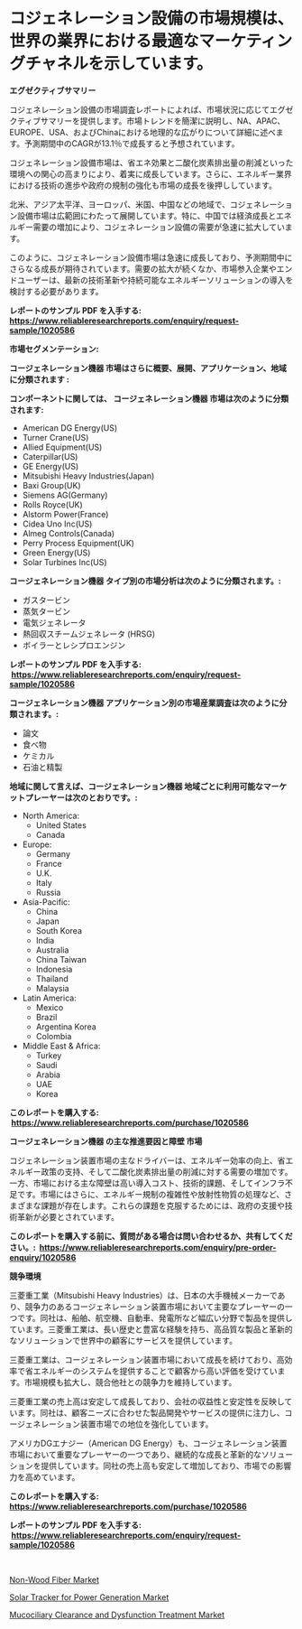 <p><h1>コジェネレーション設備の市場規模は、世界の業界における最適なマーケティングチャネルを示しています。</h1></p><p><strong>エグゼクティブサマリー</strong></p>
<p><p>コジェネレーション設備の市場調査レポートによれば、市場状況に応じてエグゼクティブサマリーを提供します。市場トレンドを簡潔に説明し、NA、APAC、EUROPE、USA、およびChinaにおける地理的な広がりについて詳細に述べます。予測期間中のCAGRが13.1％で成長すると予想されています。</p><p>コジェネレーション設備市場は、省エネ効果と二酸化炭素排出量の削減といった環境への関心の高まりにより、着実に成長しています。さらに、エネルギー業界における技術の進歩や政府の規制の強化も市場の成長を後押ししています。</p><p>北米、アジア太平洋、ヨーロッパ、米国、中国などの地域で、コジェネレーション設備市場は広範囲にわたって展開しています。特に、中国では経済成長とエネルギー需要の増加により、コジェネレーション設備の需要が急速に拡大しています。</p><p>このように、コジェネレーション設備市場は急速に成長しており、予測期間中にさらなる成長が期待されています。需要の拡大が続くなか、市場参入企業やエンドユーザーは、最新の技術革新や持続可能なエネルギーソリューションの導入を検討する必要があります。</p></p>
<p><strong>レポートのサンプル PDF を入手する: <a href="https://www.reliableresearchreports.com/enquiry/request-sample/1020586">https://www.reliableresearchreports.com/enquiry/request-sample/1020586</a></strong></p>
<p><strong>市場セグメンテーション:</strong></p>
<p><strong> コージェネレーション機器 市場はさらに概要、展開、アプリケーション、地域に分類されます :</strong></p>
<p><strong>コンポーネントに関しては、 コージェネレーション機器 市場は次のように分類されます: &nbsp;</strong></p>
<p><ul><li>American DG Energy(US)</li><li>Turner Crane(US)</li><li>Allied Equipment(US)</li><li>Caterpillar(US)</li><li>GE Energy(US)</li><li>Mitsubishi Heavy Industries(Japan)</li><li>Baxi Group(UK)</li><li>Siemens AG(Germany)</li><li>Rolls Royce(UK)</li><li>Alstorm Power(France)</li><li>Cidea Uno Inc(US)</li><li>Almeg Controls(Canada)</li><li>Perry Process Equipment(UK)</li><li>Green Energy(US)</li><li>Solar Turbines Inc(US)</li></ul></p>
<p><strong> コージェネレーション機器 タイプ別の市場分析は次のように分類されます。:</strong></p>
<p><ul><li>ガスタービン</li><li>蒸気タービン</li><li>電気ジェネレータ</li><li>熱回収スチームジェネレータ (HRSG)</li><li>ボイラーとレシプロエンジン</li></ul></p>
<p><strong>レポートのサンプル PDF を入手する: &nbsp;<a href="https://www.reliableresearchreports.com/enquiry/request-sample/1020586">https://www.reliableresearchreports.com/enquiry/request-sample/1020586</a></strong></p>
<p><strong> コージェネレーション機器 アプリケーション別の市場産業調査は次のように分類されます。:</strong></p>
<p><ul><li>論文</li><li>食べ物</li><li>ケミカル</li><li>石油と精製</li></ul></p>
<p><strong>地域に関して言えば、コージェネレーション機器 地域ごとに利用可能なマーケットプレーヤーは次のとおりです。:</strong></p>
<p><ul>
    <li>
        North America:
        <ul>
            <li>United States</li>
            <li>Canada</li>
        </ul>
    </li>
    <li>
        Europe:
        <ul>
            <li>Germany</li>
            <li>France</li>
            <li>U.K.</li>
            <li>Italy</li>
            <li>Russia</li>
        </ul>
    </li>
    <li>
        Asia-Pacific:
        <ul>
            <li>China</li>
            <li>Japan</li>
            <li>South Korea</li>
            <li>India</li>
            <li>Australia</li>
            <li>China Taiwan</li>
            <li>Indonesia</li>
            <li>Thailand</li>
            <li>Malaysia</li>
        </ul>
    </li>
    <li>
        Latin America:
        <ul>
            <li>Mexico</li>
            <li>Brazil</li>
            <li>Argentina Korea</li>
            <li>Colombia</li>
        </ul>
    </li>
    <li>
        Middle East & Africa:
        <ul>
            <li>Turkey</li>
            <li>Saudi</li>
            <li>Arabia</li>
            <li>UAE</li>
            <li>Korea</li>
        </ul>
    </li>
    </ul></p>
<p><strong>このレポートを購入する: &nbsp;<a href="https://www.reliableresearchreports.com/purchase/1020586">https://www.reliableresearchreports.com/purchase/1020586</a></strong></p>
<p><strong>コージェネレーション機器 の主な推進要因と障壁 市場</strong></p>
<p><p>コジェネレーション装置市場の主なドライバーは、エネルギー効率の向上、省エネルギー政策の支持、そして二酸化炭素排出量の削減に対する需要の増加です。一方、市場における主な障壁は高い導入コスト、技術的課題、そしてインフラ不足です。市場にはさらに、エネルギー規制の複雑性や放射性物質の処理など、さまざまな課題が存在します。これらの課題を克服するためには、政府の支援や技術革新が必要とされています。</p></p>
<p><strong>このレポートを購入する前に、質問がある場合は問い合わせるか、共有してください。:&nbsp; <a href="https://www.reliableresearchreports.com/enquiry/pre-order-enquiry/1020586">https://www.reliableresearchreports.com/enquiry/pre-order-enquiry/1020586</a></strong></p>
<p><strong>競争環境</strong></p>
<p><p>三菱重工業（Mitsubishi Heavy Industries）は、日本の大手機械メーカーであり、競争力のあるコージェネレーション装置市場において主要なプレーヤーの一つです。同社は、船舶、航空機、自動車、発電所など幅広い分野で製品を提供しています。三菱重工業は、長い歴史と豊富な経験を持ち、高品質な製品と革新的なソリューションで世界中の顧客にサービスを提供しています。</p><p>三菱重工業は、コージェネレーション装置市場において成長を続けており、高効率で省エネルギーのシステムを提供することで顧客から高い評価を受けています。市場規模も拡大し、競合他社との競争力を維持しています。</p><p>三菱重工業の売上高は安定して成長しており、会社の収益性と安定性を反映しています。同社は、顧客ニーズに合わせた製品開発やサービスの提供に注力し、コージェネレーション装置市場での地位を強化しています。</p><p>アメリカDGエナジー（American DG Energy）も、コージェネレーション装置市場において重要なプレーヤーの一つであり、継続的な成長と革新的なソリューションを提供しています。同社の売上高も安定して増加しており、市場での影響力を高めています。</p></p>
<p><strong>このレポートを購入する: &nbsp; <a href="https://www.reliableresearchreports.com/purchase/1020586">https://www.reliableresearchreports.com/purchase/1020586</a></strong></p>
<p><strong>レポートのサンプル PDF を入手する: &nbsp;<a href="https://www.reliableresearchreports.com/enquiry/request-sample/1020586">https://www.reliableresearchreports.com/enquiry/request-sample/1020586</a></strong><strong></strong></p>
<p>&nbsp;</p>
<p><p><a href="https://view.publitas.com/reportprime-1/non-wood-fiber-market-with-the-goal-of-estimating-the-market-size-and-future-growth-potential-of-various-market-segments-based-on-component-applications-end-user-and-region/">Non-Wood Fiber Market</a></p><p><a href="https://view.publitas.com/reportprime-1/solar-tracker-for-power-generation-market-size-market-trends-and-growth-outlook-forecasted-for-period-from-2023-to-2030/">Solar Tracker for Power Generation Market</a></p><p><a href="https://view.publitas.com/reportprime-1/mucociliary-clearance-and-dysfunction-treatment-market-provides-a-comprehensive-analysis-including-a-macro-overview-of-the-market-as-well-as-micro-details-such-as-market-size-and-competitive-landscape/">Mucociliary Clearance and Dysfunction Treatment Market</a></p></p>